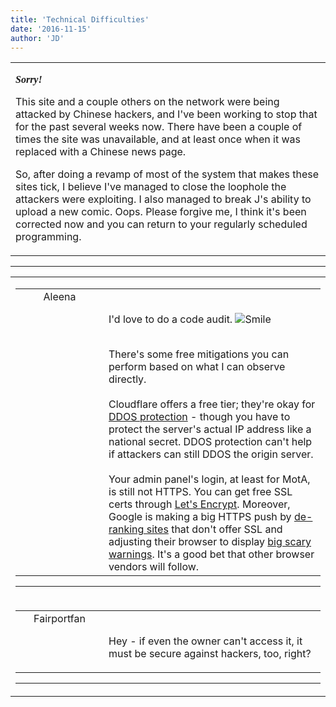 ```yaml
---
title: 'Technical Difficulties'
date: '2016-11-15'
author: 'JD'
---
```


<div>
<!-- Main content here -->
<table border="0" class="post"><tbody><tr><td>
   
   <div class="post_body">
       <p><em><strong><span style="font-family: Comic Sans MS;">Sorry!</span></strong></em></p><p>This site and a couple others on the network were being attacked by Chinese hackers, and I've been working to stop that for the past several weeks now.  There have been a couple of times the site was unavailable, and at least once when it was replaced with a Chinese news page. </p><p>So, after doing a revamp of most of the system that makes these sites tick, I believe I've managed to close the loophole the attackers were exploiting.  I also managed to break J's ability to upload a new comic. Oops.  Please forgive me, I think it's been corrected now and you can return to your regularly scheduled programming.</p>
   </div>
   </td></tr>
   </tbody></table><hr><table style="width:100%; border:0;" class="comment_table"><tbody><tr><td width="100%"><a name=""> </a><div style="width:100%;" class="comment"><table border="0" width="100%"><tbody><tr><td align="center" valign="top" width="125">
<span class="comment_title"><center>Aleena<br></center><a name="2864">&nbsp;</a></span><br>
<center><img src="https://www.gravatar.com/avatar.php?gravatar_id=14c1a68d5f4b56aad5d3315747445591&amp;default=http%3A%2F%2Fmysteriesofthearcana.com%2Ftemplates%2Fmain%2Fimages%2Favatar.gif&amp;size=80&amp;rating=g" border="0" alt=""></center>
</td>
<td valign="top">


<p class="comment_text"> </p><p class="comment_text"><br> I'd love to do a code audit. <img src="/smilies/smile.gif" alt="Smile" border="0"></p><div><br></div><div>There's some free mitigations you can perform based on what I can observe directly.</div><div><br></div><div>Cloudflare offers a free tier; they're okay for <a href="https://www.cloudflare.com/ddos/" class="" classname="" target="" name="">DDOS protection</a> - though you have to protect the server's actual IP address like a national secret. DDOS protection can't help if attackers can still DDOS the origin server.</div><div><br></div><div>Your admin panel's login, at least for MotA, is still not HTTPS. You can get free SSL certs through <a href="https://letsencrypt.org/" class="" classname="" target="" name="">Let's Encrypt</a>. Moreover, Google is making a big HTTPS push by <a href="https://webmasters.googleblog.com/2014/08/https-as-ranking-signal.html" class="" classname="" target="" name="">de-ranking sites</a> that don't offer SSL and adjusting their browser to display <a href="http://www.pcworld.com/article/3118164/security/google-chrome-to-start-marking-http-connections-as-insecure.html" class="" classname="" target="" name="">big scary warnings</a>. It's a good bet that other browser vendors will follow.</div>
 

</td></tr></tbody></table>
<hr></div></td></tr><tr><td width="100%"><a name=""> </a><div style="width:100%;" class="comment"><table border="0" width="100%"><tbody><tr><td align="center" valign="top" width="125">
<span class="comment_title"><center>Fairportfan<br></center><a name="2865">&nbsp;</a></span><br>
<center><img src="https://www.gravatar.com/avatar.php?gravatar_id=aa6f9d5ec211cb4180cd78f1bdcb0cb5&amp;default=http%3A%2F%2Fmysteriesofthearcana.com%2Ftemplates%2Fmain%2Fimages%2Favatar.gif&amp;size=80&amp;rating=g" border="0" alt=""></center>
</td>
<td valign="top">


<p class="comment_text"> </p><p class="comment_text"><br> Hey - if even the owner can't access it, it must be secure against hackers, too, right?</p>
 

</td></tr></tbody></table>
<hr></div></td></tr></tbody></table>
<!-- End main content -->
              </div>
